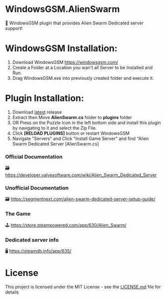 # WindowsGSM.AlienSwarm
🧩 WindowsGSM plugin that provides Alien Swarm Dedicated server support!

# WindowsGSM Installation: 
1. Download  WindowsGSM https://windowsgsm.com/ 
2. Create a Folder at a Location you wan't all Server to be Installed and Run.
4. Drag WindowsGSM.exe into previously created folder and execute it.

# Plugin Installation:
1. Download [latest](https://github.com/ohmcodes/WindowsGSM.AlienSwarm/releases/latest) release
2. Extract then Move **AlienSwarm.cs** folder to **plugins** folder
3. OR Press on the Puzzle Icon in the left bottom side and install this plugin by navigating to it and select the Zip File.
4. Click **[RELOAD PLUGINS]** button or restart WindowsGSM
5. Navigate "Servers" and Click "Install Game Server" and find "Alien Swarm Dedicated Server [AlienSwarm.cs]

### Official Documentation
🗃️ https://developer.valvesoftware.com/wiki/Alien_Swarm_Dedicated_Server

### Unofficial Documentation
🗃️ https://segmentnext.com/alien-swarm-dedicated-server-setup-guide/

### The Game
🕹️ https://store.steampowered.com/app/630/Alien_Swarm/

### Dedicated server info
🖥️ https://steamdb.info/app/635/


# License
This project is licensed under the MIT License - see the <a href="https://github.com/ohmcodes/WindowsGSM.AlienSwarm/blob/main/LICENSE">LICENSE.md</a> file for details
